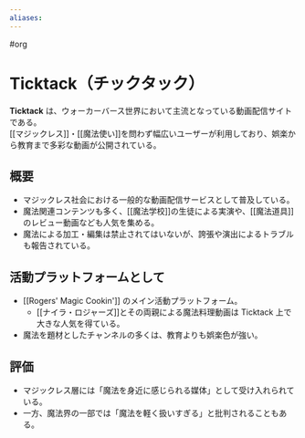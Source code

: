 ```yaml
---
aliases:
---
```

#org
# Ticktack（チックタック）

**Ticktack** は、ウォーカーバース世界において主流となっている動画配信サイトである。  
[[マジックレス]]・[[魔法使い]]を問わず幅広いユーザーが利用しており、娯楽から教育まで多彩な動画が公開されている。

## 概要
- マジックレス社会における一般的な動画配信サービスとして普及している。  
- 魔法関連コンテンツも多く、[[魔法学校]]の生徒による実演や、[[魔法道具]]のレビュー動画なども人気を集める。  
- 魔法による加工・編集は禁止されてはいないが、誇張や演出によるトラブルも報告されている。

## 活動プラットフォームとして
- [[Rogers' Magic Cookin']] のメイン活動プラットフォーム。  
  - [[ナイラ・ロジャーズ]]とその両親による魔法料理動画は Ticktack 上で大きな人気を得ている。  
- 魔法を題材としたチャンネルの多くは、教育よりも娯楽色が強い。  

## 評価
- マジックレス層には「魔法を身近に感じられる媒体」として受け入れられている。  
- 一方、魔法界の一部では「魔法を軽く扱いすぎる」と批判されることもある。  
